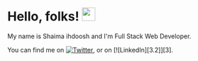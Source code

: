 # Hello, folks! <img src="https://raw.githubusercontent.com/MartinHeinz/MartinHeinz/master/wave.gif" width="30px">

 My name is Shaima ihdoosh and I'm Full Stack Web Developer.

<!-- Actual text -->

You can find me on [![Twitter][1.2]][1], or on [![LinkedIn][3.2]][3].

<!-- Icons -->

[1.2]: http://i.imgur.com/wWzX9uB.png (twitter icon without padding)
[2.2]: https://raw.githubusercontent.com/MartinHeinz/MartinHeinz/master/linkedin-3-16.png (LinkedIn icon without padding)

<!-- Links to your social media accounts -->

[1]: https://twitter.com/shaimaihdoosh
[2]: https://www.linkedin.com/in/shaimaihdoosh
